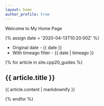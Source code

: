 ```yaml
---
layout: home
author_profile: true
---
```


Welcome to My Home Page

{% assign date = '2020-04-13T10:20:00Z' %}

- Original date - {{ date }}
- With timeago filter - {{ date | timeago }}

{% for article in site.cpp20_guides %}
  <h2>{{ article.title }}</h2>
  <p>{{ article.content | markdownify }}</p>
{% endfor %}